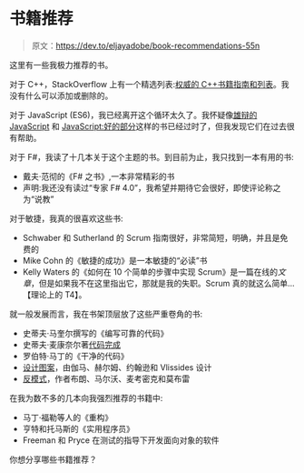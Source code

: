 # 书籍推荐

> 原文：<https://dev.to/eljayadobe/book-recommendations-55n>

这里有一些我极力推荐的书。

对于 C++，StackOverflow 上有一个精选列表:[权威的 C++书籍指南和列表](https://stackoverflow.com/questions/388242/the-definitive-c-book-guide-and-list)。我没有什么可以添加或删除的。

对于 JavaScript (ES6)，我已经离开这个循环太久了。我怀疑像[雄辩的 JavaScript](http://eloquentjavascript.net/) 和 [JavaScript:好的部分](http://shop.oreilly.com/product/9780596517748.do)这样的书已经过时了，但我发现它们在过去很有帮助。

对于 F#，我读了十几本关于这个主题的书。到目前为止，我只找到一本有用的书:

*   戴夫·范彻的《F# 之书》,一本非常精彩的书
*   声明:我还没有读过“专家 F# 4.0”，我希望并期待它会很好，即使评论称之为“说教”

对于敏捷，我真的很喜欢这些书:

*   Schwaber 和 Sutherland 的 Scrum 指南很好，非常简短，明确，并且是免费的
*   Mike Cohn 的《敏捷的成功》是一本敏捷的“必读”书
*   Kelly Waters 的《如何在 10 个简单的步骤中实现 Scrum》是一篇在线的*文章*，但是如果我不在这里指出它，那就是我的失职。Scrum 真的就这么简单...【理论上的 T4】。

就一般发展而言，我在书架顶层放了这些严重卷角的书:

*   史蒂夫·马奎尔撰写的《编写可靠的代码》
*   史蒂夫·麦康奈尔著[代码完成](https://www.amazon.com/dp/0735619670)
*   罗伯特·马丁的《干净的代码》
*   [设计图案](https://www.amazon.com/dp/0201633612)，由伽马、赫尔姆、约翰逊和 Vlissides 设计
*   [反模式](https://www.amazon.com/dp/0471197130)，作者布朗、马尔沃、麦考密克和莫布雷

在我为数不多的几本向我强烈推荐的书籍中:

*   马丁·福勒等人的《重构》
*   亨特和托马斯的《实用程序员》
*   Freeman 和 Pryce 在测试的指导下开发面向对象的软件

你想分享哪些书籍推荐？